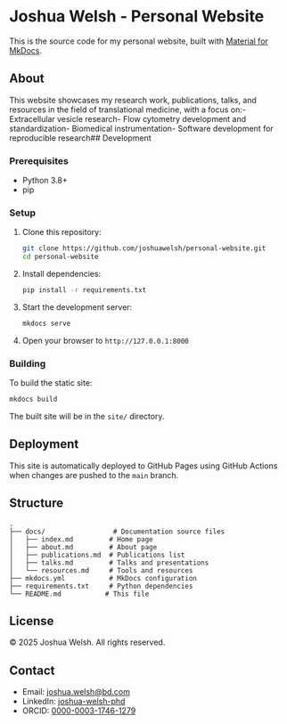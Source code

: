 # Joshua Welsh - Personal Website
This is the source code for my personal website, built with [Material for MkDocs](https://squidfunk.github.io/mkdocs-material/).

## About
This website showcases my research work, publications, talks, and resources in the field of translational medicine, with a focus on:- Extracellular vesicle research- Flow cytometry development and standardization- Biomedical instrumentation- Software development for reproducible research## Development

### Prerequisites
- Python 3.8+
- pip

### Setup

1. Clone this repository:
   ```bash
   git clone https://github.com/joshuawelsh/personal-website.git
   cd personal-website
   ```

2. Install dependencies:
   ```bash
   pip install -r requirements.txt
   ```

3. Start the development server:
   ```bash
   mkdocs serve
   ```

4. Open your browser to `http://127.0.0.1:8000`

### Building

To build the static site:

```bash
mkdocs build
```

The built site will be in the `site/` directory.

## Deployment

This site is automatically deployed to GitHub Pages using GitHub Actions when changes are pushed to the `main` branch.

## Structure

```
.
├── docs/                 # Documentation source files
│   ├── index.md         # Home page
│   ├── about.md         # About page
│   ├── publications.md  # Publications list
│   ├── talks.md         # Talks and presentations
│   └── resources.md     # Tools and resources
├── mkdocs.yml           # MkDocs configuration
├── requirements.txt     # Python dependencies
└── README.md           # This file
```

## License

© 2025 Joshua Welsh. All rights reserved.

## Contact

- Email: joshua.welsh@bd.com
- LinkedIn: [joshua-welsh-phd](https://linkedin.com/in/joshua-welsh-phd)
- ORCID: [0000-0003-1746-1279](https://orcid.org/0000-0003-1746-1279)
